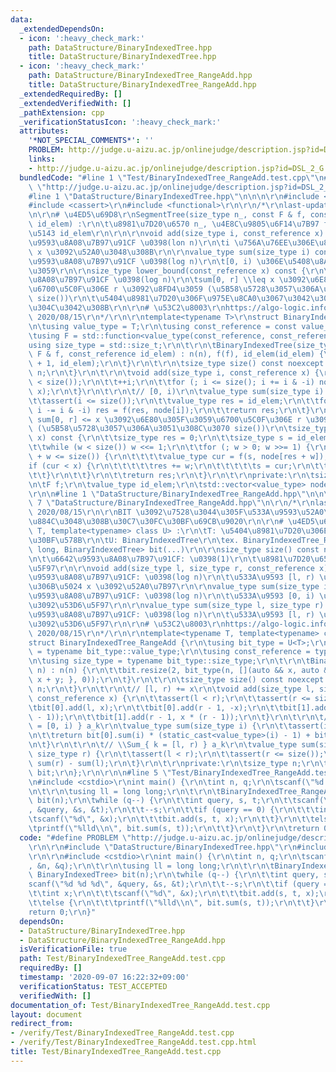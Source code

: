 ```yaml
---
data:
  _extendedDependsOn:
  - icon: ':heavy_check_mark:'
    path: DataStructure/BinaryIndexedTree.hpp
    title: DataStructure/BinaryIndexedTree.hpp
  - icon: ':heavy_check_mark:'
    path: DataStructure/BinaryIndexedTree_RangeAdd.hpp
    title: DataStructure/BinaryIndexedTree_RangeAdd.hpp
  _extendedRequiredBy: []
  _extendedVerifiedWith: []
  _pathExtension: cpp
  _verificationStatusIcon: ':heavy_check_mark:'
  attributes:
    '*NOT_SPECIAL_COMMENTS*': ''
    PROBLEM: http://judge.u-aizu.ac.jp/onlinejudge/description.jsp?id=DSL_2_G
    links:
    - http://judge.u-aizu.ac.jp/onlinejudge/description.jsp?id=DSL_2_G
  bundledCode: "#line 1 \"Test/BinaryIndexedTree_RangeAdd.test.cpp\"\n#define PROBLEM\
    \ \"http://judge.u-aizu.ac.jp/onlinejudge/description.jsp?id=DSL_2_G\"\r\n\r\n\
    #line 1 \"DataStructure/BinaryIndexedTree.hpp\"\n\n\n\r\n#include <vector>\r\n\
    #include <cassert>\r\n#include <functional>\r\n\r\n/*\r\nlast-updated: 2020/08/15\r\
    \n\r\n# \u4ED5\u69D8\r\nSegmentTree(size_type n_, const F & f, const_reference\
    \ id_elem) :\r\n\t\u8981\u7D20\u6570 n_, \u4E8C\u9805\u6F14\u7B97 f, \u5358\u4F4D\
    \u5143 id_elem\r\n\r\n\r\nvoid add(size_type i, const_reference x) :\r\n\t\u6642\
    \u9593\u8A08\u7B97\u91CF \u0398(lon n)\r\n\ti \u756A\u76EE\u306E\u8981\u7D20\u306B\
    \ x \u3092\u52A0\u3048\u308B\r\n\r\nvalue_type sum(size_type i) const :\r\n\t\u6642\
    \u9593\u8A08\u7B97\u91CF \u0398(log n)\r\n\t[0, i) \u306E\u5408\u8A08\u3092\u8FD4\
    \u3059\r\n\r\nsize_type lower_bound(const_reference x) const {\r\n\t\u6642\u9593\
    \u8A08\u7B97\u91CF \u0398(log n)\r\n\tsum[0, r] \\leq x \u3092\u6E80\u305F\u3059\
    \u6700\u5C0F\u306E r \u3092\u8FD4\u3059 (\u5B58\u5728\u3057\u306A\u3051\u308C\u3070\
    \ size())\r\n\t\u5404\u8981\u7D20\u306F\u975E\u8CA0\u3067\u3042\u308B\u5FC5\u8981\
    \u304C\u3042\u308B\r\n\r\n# \u53C2\u8003\r\nhttps://algo-logic.info/binary-indexed-tree/,\
    \ 2020/08/15\r\n*/\r\n\r\ntemplate<typename T>\r\nstruct BinaryIndexedTree {\r\
    \n\tusing value_type = T;\r\n\tusing const_reference = const value_type &;\r\n\
    \tusing F = std::function<value_type(const_reference, const_reference)>;\r\n\t\
    using size_type = std::size_t;\r\n\t\r\n\tBinaryIndexedTree(size_type n, const\
    \ F & f, const_reference id_elem) : n(n), f(f), id_elem(id_elem) {\r\n\t\tnode.resize(n\
    \ + 1, id_elem);\r\n\t}\r\n\t\r\n\tsize_type size() const noexcept {\r\n\t\treturn\
    \ n;\r\n\t}\r\n\t\r\n\tvoid add(size_type i, const_reference x) {\r\n\t\tassert(i\
    \ < size());\r\n\t\t++i;\r\n\t\tfor (; i <= size(); i += i & -i) node[i] = f(node[i],\
    \ x);\r\n\t}\r\n\t\r\n\t// [0, i)\r\n\tvalue_type sum(size_type i) const {\r\n\
    \t\tassert(i <= size());\r\n\t\tvalue_type res = id_elem;\r\n\t\tfor (; i > 0;\
    \ i -= i & -i) res = f(res, node[i]);\r\n\t\treturn res;\r\n\t}\r\n\t\r\n\t//\
    \ sum[0, r] <= x \u3092\u6E80\u305F\u3059\u6700\u5C0F\u306E r \u3092\u8FD4\u3059\
    \ (\u5B58\u5728\u3057\u306A\u3051\u308C\u3070 size())\r\n\tsize_type lower_bound(const_reference\
    \ x) const {\r\n\t\tsize_type res = 0;\r\n\t\tsize_type s = id_elem, w = 1;\r\n\
    \t\twhile (w < size()) w <<= 1;\r\n\t\tfor (; w > 0; w >>= 1) {\r\n\t\t\tif (res\
    \ + w <= size()) {\r\n\t\t\t\tvalue_type cur = f(s, node[res + w]);\r\n\t\t\t\t\
    if (cur < x) {\r\n\t\t\t\t\tres += w;\r\n\t\t\t\t\ts = cur;\r\n\t\t\t\t}\r\n\t\
    \t\t}\r\n\t\t}\r\n\t\treturn res;\r\n\t}\r\n\t\r\nprivate:\r\n\tsize_type n;\r\
    \n\tF f;\r\n\tvalue_type id_elem;\r\n\tstd::vector<value_type> node;\r\n};\r\n\
    \r\n\n#line 1 \"DataStructure/BinaryIndexedTree_RangeAdd.hpp\"\n\n\n\r\n#line\
    \ 7 \"DataStructure/BinaryIndexedTree_RangeAdd.hpp\"\n\r\n/*\r\nlast-updated:\
    \ 2020/08/15\r\n\r\nBIT \u3092\u7528\u3044\u305F\u533A\u9593\u52A0\u7B97\u304C\
    \u884C\u3048\u308B\u30C7\u30FC\u30BF\u69CB\u9020\r\n\r\n# \u4ED5\u69D8\r\ntemplate<typename\
    \ T, template<typename> class U> :\r\n\tT: \u5404\u8981\u7D20\u306E\u30C7\u30FC\
    \u30BF\u578B\r\n\tU: BinaryIndexedTree\r\n\tex. BinaryIndexedTree_RangeAdd<long\
    \ long, BinaryIndexedTree> bit(...)\r\n\r\nsize_type size() const noexcept :\r\
    \n\t\u6642\u9593\u8A08\u7B97\u91CF: \u0398(1)\r\n\t\u8981\u7D20\u6570\u3092\u53D6\
    \u5F97\r\n\r\nvoid add(size_type l, size_type r, const_reference x) :\r\n\t\u6642\
    \u9593\u8A08\u7B97\u91CF: \u0398(log n)\r\n\t\u533A\u9593 [l, r) \u306B\u4E00\u69D8\
    \u306B\u5024 x \u3092\u52A0\u7B97\r\n\r\nvalue_type sum(size_type i) :\r\n\t\u6642\
    \u9593\u8A08\u7B97\u91CF: \u0398(log n)\r\n\t\u533A\u9593 [0, i) \u306E\u5408\u8A08\
    \u3092\u53D6\u5F97\r\n\r\nvalue_type sum(size_type l, size_type r) :\r\n\t\u6642\
    \u9593\u8A08\u7B97\u91CF: \u0398(log n)\r\n\t\u533A\u9593 [l, r) \u306E\u5408\u8A08\
    \u3092\u53D6\u5F97\r\n\r\n# \u53C2\u8003\r\nhttps://algo-logic.info/binary-indexed-tree/,\
    \ 2020/08/15\r\n*/\r\n\r\ntemplate<typename T, template<typename> class U>\r\n\
    struct BinaryIndexedTree_RangeAdd {\r\n\tusing bit_type = U<T>;\r\n\tusing value_type\
    \ = typename bit_type::value_type;\r\n\tusing const_reference = typename bit_type::const_reference;\r\
    \n\tusing size_type = typename bit_type::size_type;\r\n\t\r\n\tBinaryIndexedTree_RangeAdd(size_type\
    \ n) : n(n) {\r\n\t\tbit.resize(2, bit_type(n, [](auto && x, auto && y) { return\
    \ x + y; }, 0));\r\n\t}\r\n\t\r\n\tsize_type size() const noexcept {\r\n\t\treturn\
    \ n;\r\n\t}\r\n\t\r\n\t// [l, r) += x\r\n\tvoid add(size_type l, size_type r,\
    \ const_reference x) {\r\n\t\tassert(l < r);\r\n\t\tassert(r <= size());\r\n\t\
    \tbit[0].add(l, x);\r\n\t\tbit[0].add(r - 1, -x);\r\n\t\tbit[1].add(l, -x * (static_cast<value_type>(l)\
    \ - 1));\r\n\t\tbit[1].add(r - 1, x * (r - 1));\r\n\t}\r\n\t\r\n\t// \\Sum_{ k\
    \ = [0, i) } a_k\r\n\tvalue_type sum(size_type i) {\r\n\t\tassert(i <= size());\r\
    \n\t\treturn bit[0].sum(i) * (static_cast<value_type>(i) - 1) + bit[1].sum(i);\r\
    \n\t}\r\n\t\r\n\t// \\Sum_{ k = [l, r) } a_k\r\n\tvalue_type sum(size_type l,\
    \ size_type r) {\r\n\t\tassert(l < r);\r\n\t\tassert(r <= size());\r\n\t\treturn\
    \ sum(r) - sum(l);\r\n\t}\r\n\t\r\nprivate:\r\n\tsize_type n;\r\n\tstd::vector<bit_type>\
    \ bit;\r\n};\r\n\r\n\n#line 5 \"Test/BinaryIndexedTree_RangeAdd.test.cpp\"\n\r\
    \n#include <cstdio>\r\nint main() {\r\n\tint n, q;\r\n\tscanf(\"%d %d\", &n, &q);\r\
    \n\t\r\n\tusing ll = long long;\r\n\t\r\n\tBinaryIndexedTree_RangeAdd<ll, BinaryIndexedTree>\
    \ bit(n);\r\n\twhile (q--) {\r\n\t\tint query, s, t;\r\n\t\tscanf(\"%d %d %d\"\
    , &query, &s, &t);\r\n\t\t--s;\r\n\t\tif (query == 0) {\r\n\t\t\tint x;\r\n\t\t\
    \tscanf(\"%d\", &x);\r\n\t\t\tbit.add(s, t, x);\r\n\t\t}\r\n\t\telse {\r\n\t\t\
    \tprintf(\"%lld\\n\", bit.sum(s, t));\r\n\t\t}\r\n\t}\r\n\treturn 0;\r\n}\n"
  code: "#define PROBLEM \"http://judge.u-aizu.ac.jp/onlinejudge/description.jsp?id=DSL_2_G\"\
    \r\n\r\n#include \"DataStructure/BinaryIndexedTree.hpp\"\r\n#include \"DataStructure/BinaryIndexedTree_RangeAdd.hpp\"\
    \r\n\r\n#include <cstdio>\r\nint main() {\r\n\tint n, q;\r\n\tscanf(\"%d %d\"\
    , &n, &q);\r\n\t\r\n\tusing ll = long long;\r\n\t\r\n\tBinaryIndexedTree_RangeAdd<ll,\
    \ BinaryIndexedTree> bit(n);\r\n\twhile (q--) {\r\n\t\tint query, s, t;\r\n\t\t\
    scanf(\"%d %d %d\", &query, &s, &t);\r\n\t\t--s;\r\n\t\tif (query == 0) {\r\n\t\
    \t\tint x;\r\n\t\t\tscanf(\"%d\", &x);\r\n\t\t\tbit.add(s, t, x);\r\n\t\t}\r\n\
    \t\telse {\r\n\t\t\tprintf(\"%lld\\n\", bit.sum(s, t));\r\n\t\t}\r\n\t}\r\n\t\
    return 0;\r\n}"
  dependsOn:
  - DataStructure/BinaryIndexedTree.hpp
  - DataStructure/BinaryIndexedTree_RangeAdd.hpp
  isVerificationFile: true
  path: Test/BinaryIndexedTree_RangeAdd.test.cpp
  requiredBy: []
  timestamp: '2020-09-07 16:22:32+09:00'
  verificationStatus: TEST_ACCEPTED
  verifiedWith: []
documentation_of: Test/BinaryIndexedTree_RangeAdd.test.cpp
layout: document
redirect_from:
- /verify/Test/BinaryIndexedTree_RangeAdd.test.cpp
- /verify/Test/BinaryIndexedTree_RangeAdd.test.cpp.html
title: Test/BinaryIndexedTree_RangeAdd.test.cpp
---
```

